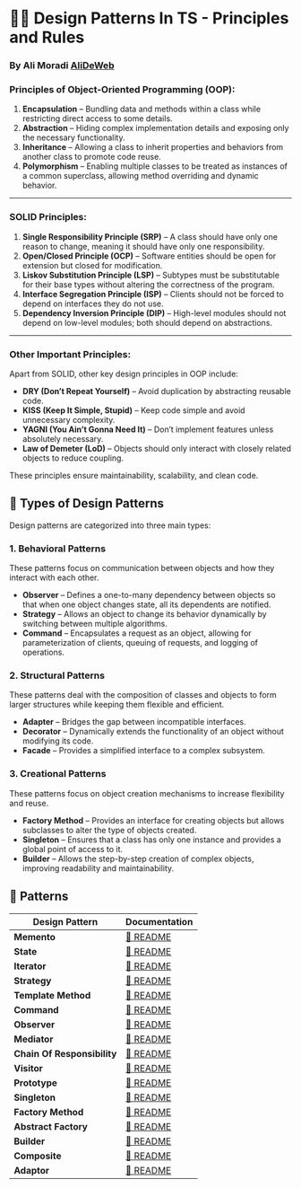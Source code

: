 # 🐦‍🔥 Design Patterns In TS - Principles and Rules

### By Ali Moradi [AliDeWeb](https://github.com/AliDeWeb)

### Principles of Object-Oriented Programming (OOP):

1. **Encapsulation** – Bundling data and methods within a class while restricting direct access to some details.
2. **Abstraction** – Hiding complex implementation details and exposing only the necessary functionality.
3. **Inheritance** – Allowing a class to inherit properties and behaviors from another class to promote code reuse.
4. **Polymorphism** – Enabling multiple classes to be treated as instances of a common superclass, allowing method
   overriding and dynamic behavior.

---

### **SOLID Principles:**

1. **Single Responsibility Principle (SRP)** – A class should have only one reason to change, meaning it should have
   only one responsibility.
2. **Open/Closed Principle (OCP)** – Software entities should be open for extension but closed for modification.
3. **Liskov Substitution Principle (LSP)** – Subtypes must be substitutable for their base types without altering the
   correctness of the program.
4. **Interface Segregation Principle (ISP)** – Clients should not be forced to depend on interfaces they do not use.
5. **Dependency Inversion Principle (DIP)** – High-level modules should not depend on low-level modules; both should
   depend on abstractions.

---

### **Other Important Principles:**

Apart from SOLID, other key design principles in OOP include:

- **DRY (Don’t Repeat Yourself)** – Avoid duplication by abstracting reusable code.
- **KISS (Keep It Simple, Stupid)** – Keep code simple and avoid unnecessary complexity.
- **YAGNI (You Ain’t Gonna Need It)** – Don’t implement features unless absolutely necessary.
- **Law of Demeter (LoD)** – Objects should only interact with closely related objects to reduce coupling.

These principles ensure maintainability, scalability, and clean code.

## 📂 Types of Design Patterns

Design patterns are categorized into three main types:

### **1. Behavioral Patterns**

These patterns focus on communication between objects and how they interact with each other.

- **Observer** – Defines a one-to-many dependency between objects so that when one object changes state, all its
  dependents are notified.
- **Strategy** – Allows an object to change its behavior dynamically by switching between multiple algorithms.
- **Command** – Encapsulates a request as an object, allowing for parameterization of clients, queuing of requests, and
  logging of operations.

### **2. Structural Patterns**

These patterns deal with the composition of classes and objects to form larger structures while keeping them flexible
and efficient.

- **Adapter** – Bridges the gap between incompatible interfaces.
- **Decorator** – Dynamically extends the functionality of an object without modifying its code.
- **Facade** – Provides a simplified interface to a complex subsystem.

### **3. Creational Patterns**

These patterns focus on object creation mechanisms to increase flexibility and reuse.

- **Factory Method** – Provides an interface for creating objects but allows subclasses to alter the type of objects
  created.
- **Singleton** – Ensures that a class has only one instance and provides a global point of access to it.
- **Builder** – Allows the step-by-step creation of complex objects, improving readability and maintainability.

## 📂 Patterns

| Design Pattern              | Documentation                                     |
|-----------------------------|---------------------------------------------------|
| **Memento**                 | [📜 README](01_Memento/README.md)                 |
| **State**                   | [📜 README](02_State/README.md)                   |
| **Iterator**                | [📜 README](03_Iterator/README.md)                |
| **Strategy**                | [📜 README](04_Strategy/README.md)                |
| **Template Method**         | [📜 README](05_Template_Method/README.md)         |
| **Command**                 | [📜 README](06_Command/README.md)                 |
| **Observer**                | [📜 README](07_Observer/README.md)                |
| **Mediator**                | [📜 README](08_Mediator/README.md)                |
| **Chain Of Responsibility** | [📜 README](09_Chain_Of_Responsibility/README.md) |
| **Visitor**                 | [📜 README](10_Visitor/README.md)                 |
| **Prototype**               | [📜 README](11_Prototype/README.md)               |
| **Singleton**               | [📜 README](12_Singleton/README.md)               |
| **Factory Method**          | [📜 README](13_Factory_Method/README.md)          |
| **Abstract Factory**        | [📜 README](14_Abstract_Factory/README.md)        |
| **Builder**                 | [📜 README](15_Builder/README.md)                 |
| **Composite**               | [📜 README](16_Composite/README.md)               |
| **Adaptor**                 | [📜 README](17_Adaptor/README.md)                 |
